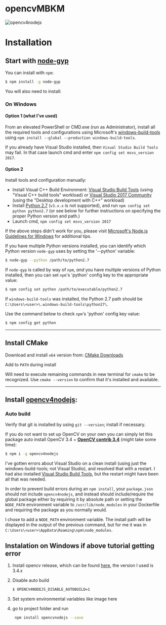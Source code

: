 opencvMBKM
=============

![opencv4nodejs](https://user-images.githubusercontent.com/31125521/37272906-67187fdc-25d8-11e8-9704-40e9e94c1e80.jpg)

# Installation

## Start with [node-gyp](https://github.com/nodejs/node-gyp)

You can install with `npm`:

``` bash
$ npm install -g node-gyp
```

You will also need to install:

### On Windows

#### Option 1 (what I've used)

From an elevated PowerShell or CMD.exe (run as Administrator), install all the required tools and configurations using Microsoft's [windows-build-tools](https://github.com/felixrieseberg/windows-build-tools) using `npm install --global --production windows-build-tools`.

If you already have Visual Studio installed, then `Visual Studio Build Tools` may fail. In that case launch cmd and enter `npm config set msvs_version 2017`.

#### Option 2

Install tools and configuration manually:
   * Install Visual C++ Build Environment: [Visual Studio Build Tools](https://visualstudio.microsoft.com/thank-you-downloading-visual-studio/?sku=BuildTools)
   (using "Visual C++ build tools" workload) or [Visual Studio 2017 Community](https://visualstudio.microsoft.com/pl/thank-you-downloading-visual-studio/?sku=Community)
   (using the "Desktop development with C++" workload)
   * Install [Python 2.7](https://www.python.org/downloads/) (`v3.x.x` is not supported), and run `npm config set python python2.7` (or see below for further instructions on specifying the proper Python version and path.)
   * Launch cmd, `npm config set msvs_version 2017`

   If the above steps didn't work for you, please visit [Microsoft's Node.js Guidelines for Windows](https://github.com/Microsoft/nodejs-guidelines/blob/master/windows-environment.md#compiling-native-addon-modules) for additional tips.

If you have multiple Python versions installed, you can identify which Python
version `node-gyp` uses by setting the '--python' variable:

``` bash
$ node-gyp --python /path/to/python2.7
```

If `node-gyp` is called by way of `npm`, *and* you have multiple versions of
Python installed, then you can set `npm`'s 'python' config key to the appropriate
value:

``` bash
$ npm config set python /path/to/executable/python2.7
```

If `windows-build-tools` was installed, the Python 2.7 path should be `C:\Users\<user>\.windows-build-tools\python27\`.

Use the command below to check `npm`'s 'python' config key value:

``` bash
$ npm config get python
```

***

## Install CMake
Download and install `x64` version from: [CMake Downloads](https://cmake.org/download)

Add to `PATH` during install

Will need to execute remaining commands in new terminal for `cmake` to be recognized. Use `cmake --version` to confirm that it's installed and available.

***

## Install [opencv4nodejs](https://github.com/justadudewhohacks/opendv4nodejs):

### Auto build

Verify that git is installed by using `git --version`; install if necessary.

If you do not want to set up OpenCV on your own you can simply let this package auto install OpenCV 3.4 + <a href="https://github.com/opencv/opencv_contrib"><b>OpenCV contrib 3.4</b></a> (might take some time):
``` bash
$ npm i -g opencv4nodejs
```

I've gotten errors about Visual Studio on a clean install (using just the windows-build-tools; not Visual Studio), and resolved that with a restart. I had also installed [Visual Studio Build Tools](https://visualstudio.microsoft.com/thank-you-downloading-visual-studio/?sku=BuildTools), but the restart might have been all that was needed.

In order to prevent build errors during an ```npm install```, your ```package.json``` should not include ```opencv4nodejs```, and instead should include/require the global package either by requiring it by absolute path or setting the ```NODE_PATH``` environment variable to ```/usr/lib/node_modules``` in your Dockerfile and requiring the package as you normally would.

I chose to add a `NODE_PATH` environment variable. The install path will be displayed in the output of the previous command, but for me it was in `C:\Users\<user>\AppData\Roaming\npm\node_modules`.



## Instalation on Windows if above tutorial getting error

1. Install opencv release, which can be found [here](https://opencv.org/releases/), the version I used is 3.4.x
2. Disable auto build
    ```bash
    $ OPENCV4NODEJS_DISABLE_AUTOBUILD=1
    ```
3. Set system environmental variables like image here

4. go to project folder and run 
   ```bash
    npm install opencvnodejs --save
   ```
